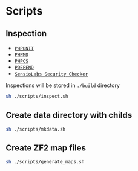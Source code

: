 # Scripts

## Inspection

- [`PHPUNIT`](https://github.com/sebastianbergmann/phpunit)
- [`PHPMD`](https://github.com/manuelpichler/phpmd)
- [`PHPCS`](https://github.com/squizlabs/PHP_CodeSniffer)
- [`PDEPEND`](https://github.com/manuelpichler/pdepend)
- [`SensioLabs Security Checker`](https://github.com/sensiolabs/security-checker)

Inspections will be stored in `./build` directory

```sh
sh ./scripts/inspect.sh
```

## Create data directory with childs

```sh
sh ./scripts/mkdata.sh
```

## Create ZF2 map files

```sh
sh ./scripts/generate_maps.sh
```
